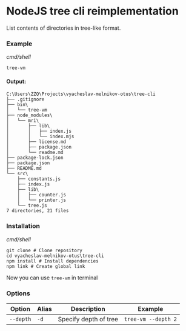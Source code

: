 # NodeJS tree cli reimplementation

List contents of directories in tree-like format.

### Example
*cmd/shell*
```shell
tree-vm
```
#### Output:
```
C:\Users\ZZQ\Projects\vyacheslav-melnikov-otus\tree-cli
├── .gitignore
├── bin\
│   └── tree-vm
├── node_modules\
│   └── mri\
│       ├── lib\
│       │   ├── index.js
│       │   └── index.mjs
│       ├── license.md
│       ├── package.json
│       └── readme.md
├── package-lock.json
├── package.json
├── README.md
└── src\
    ├── constants.js
    ├── index.js
    ├── lib\
    │   ├── counter.js
    │   └── printer.js
    └── tree.js
7 directories, 21 files
```

### Installation
*cmd/shell*
```text
git clone # Clone repository
cd vyacheslav-melnikov-otus\tree-cli
npm install # Install dependencies
npm link # Create global link
```
Now you can use `tree-vm` in terminal

### Options
| Option    | Alias | Description           | Example             |
|-----------|-------|-----------------------|---------------------|
| `--depth` | `-d`  | Specify depth of tree | `tree-vm --depth 2` |

